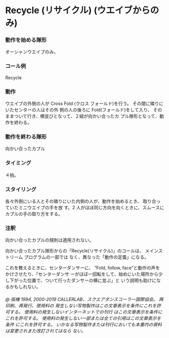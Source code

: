 

# Recycle (リサイクル) (ウエイブからのみ)

### 動作を始める隊形

オーシャンウエイブのみ。

### コール例

Recycle

### 動作

ウエイブの外側の人が Cross Fold (クロス フォールド)を行う。
その間に隣りにいたセンターの人はその外
側の人の後ろに Fold(フォールド)をして入り、
そのままついて行き、横並びとなって、２組が向かい合ったカ
プル隊形となって、動作を終わる。

### 動作を終わる隊形

向かい合ったカプル

### タイミング

４拍。

### スタイリング

各々外側にいる人とその隣りにいた内側の人が、動作を始めるとき、
取り合っていたミニウエイブの手を放
す。2 人がほぼ同じ方向を向くときに、スムースにカプルの手の取り方をする。

### 注釈

向かい合ったカプルの規則は適用されない。

向かい合ったカプル隊形からの「Recycle(リサイクル)」のコールは、
メインストリーム プログラムの一部では
なく、異なった「動作の定義」になる。

これを教えるときに、センターダンサーに、
“Fold, follow, face”と動作の声をかけさせたり、「センターダンサ
ーがほぼ一回転をして、始めにいた場所から少し下がった位置で、ついて行ったダンサーの横に並ぶ」と
いう説明も助けになるかもしれない。

###### @ 版権 1994, 2000-2019 CALLERLAB、スクエアダンスコーラー国際協会。 再印刷、再発行、使用料の 発生しない写物製作はこの文章表示を条件にこれを許可する。 使用料の発生しないインターネットでの刊行 はこの文章表示を条件にこれを許可する。 使用料の発生しない一部または全ての引用はこの文章表示を条件 にこれを許可する。 いかなる写物製作または刊行においても本書内の資料は変更されまた改訂されてはなら ない。


